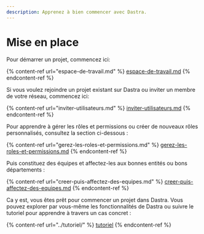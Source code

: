 ```yaml
---
description: Apprenez à bien commencer avec Dastra.
---
```


# Mise en place

Pour démarrer un projet, commencez ici:

{% content-ref url="espace-de-travail.md" %}
[espace-de-travail.md](espace-de-travail.md)
{% endcontent-ref %}

Si vous voulez rejoindre un projet existant sur Dastra ou inviter un membre de votre réseau, commencez ici:

{% content-ref url="inviter-utilisateurs.md" %}
[inviter-utilisateurs.md](inviter-utilisateurs.md)
{% endcontent-ref %}

Pour apprendre à gérer les rôles et permissions ou créer de nouveaux rôles personnalisés, consultez la section ci-dessous :

{% content-ref url="gerez-les-roles-et-permissions.md" %}
[gerez-les-roles-et-permissions.md](gerez-les-roles-et-permissions.md)
{% endcontent-ref %}

Puis constituez des équipes et affectez-les aux bonnes entités ou bons départements :

{% content-ref url="creer-puis-affectez-des-equipes.md" %}
[creer-puis-affectez-des-equipes.md](creer-puis-affectez-des-equipes.md)
{% endcontent-ref %}

Ca y est, vous êtes prêt pour commencer un projet dans Dastra. Vous pouvez explorer par vous-même les fonctionnalités de Dastra ou suivre le tutoriel pour apprendre à travers un cas concret :

{% content-ref url="../tutoriel/" %}
[tutoriel](../tutoriel/)
{% endcontent-ref %}





